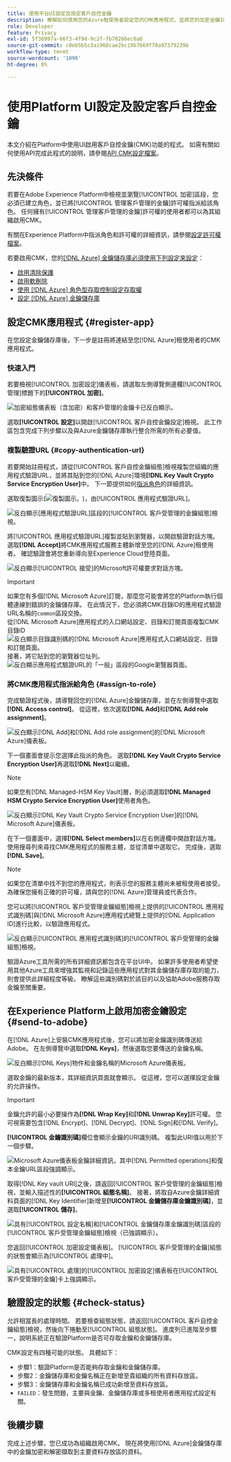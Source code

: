 ```yaml
---
title: 使用平台UI設定及設定客戶自控金鑰
description: 瞭解如何使用您的Azure租使用者設定您的CMK應用程式，並將您的加密金鑰ID傳送至Adobe Experience Platform。
role: Developer
feature: Privacy
exl-id: 5f38997a-66f3-4f9d-9c2f-fb70266ec0a6
source-git-commit: c0eb5b5c3a1968cae2bc19b7669f70a97379239b
workflow-type: tm+mt
source-wordcount: '1090'
ht-degree: 0%

---
```


# 使用Platform UI設定及設定客戶自控金鑰

本文介紹在Platform中使用UI啟用客戶自控金鑰(CMK)功能的程式。 如需有關如何使用API完成此程式的說明，請參閱[API CMK設定檔案](./api-set-up.md)。

## 先決條件

若要在Adobe Experience Platform中檢視並瀏覽[!UICONTROL 加密]區段，您必須已建立角色，並已將[!UICONTROL 管理客戶管理的金鑰]許可權指派給該角色。 任何擁有[!UICONTROL 管理客戶管理的金鑰]許可權的使用者都可以為其組織啟用CMK。

有關在Experience Platform中指派角色和許可權的詳細資訊，請參閱[設定許可權檔案](https://experienceleague.adobe.com/docs/platform-learn/getting-started-for-data-architects-and-data-engineers/configure-permissions.html)。

若要啟用CMK，您的[[!DNL Azure] 金鑰儲存庫必須使用下列設定來設定](./azure-key-vault-config.md)：

* [啟用清除保護](https://learn.microsoft.com/en-us/azure/key-vault/general/soft-delete-overview#purge-protection)
* [啟用軟刪除](https://learn.microsoft.com/en-us/azure/key-vault/general/soft-delete-overview)
* [使用 [!DNL Azure] 角色型存取控制設定存取權](https://learn.microsoft.com/en-us/azure/role-based-access-control/)
* [設定 [!DNL Azure] 金鑰儲存庫](./azure-key-vault-config.md)

## 設定CMK應用程式 {#register-app}

在您設定金鑰儲存庫後，下一步是註冊將連結至您[!DNL Azure]租使用者的CMK應用程式。

### 快速入門

若要檢視[!UICONTROL 加密設定]儀表板，請選取左側導覽側邊欄[!UICONTROL 管理]標題下的&#x200B;**[!UICONTROL 加密]**。

![加密組態儀表板（含加密）和客戶管理的金鑰卡已反白顯示。](../../images/governance-privacy-security/customer-managed-keys/encryption-configraion.png)

選取&#x200B;**[!UICONTROL 設定]**&#x200B;以開啟[!UICONTROL 客戶自控金鑰設定]檢視。 此工作區包含完成下列步驟以及與Azure金鑰儲存庫執行整合所需的所有必要值。

### 複製驗證URL {#copy-authentication-url}

若要開始註冊程式，請從[!UICONTROL 客戶自控金鑰組態]檢視複製您組織的應用程式驗證URL，並將其貼到您的[!DNL Azure]環境&#x200B;**[!DNL Key Vault Crypto Service Encryption User]**&#x200B;中。 下一節提供如何[指派角色](#assign-to-role)的詳細資訊。

選取復製圖示(![復製圖示。](/help/images/icons/copy.png))，由[!UICONTROL 應用程式驗證URL]。

![反白顯示[應用程式驗證URL]區段的[!UICONTROL 客戶受管理的金鑰組態]檢視。](../../images/governance-privacy-security/customer-managed-keys/application-authentication-url.png)

將[!UICONTROL 應用程式驗證URL]複製並貼到瀏覽器，以開啟驗證對話方塊。 選取&#x200B;**[!DNL Accept]**&#x200B;將CMK應用程式服務主體新增至您的[!DNL Azure]租使用者。 確認驗證會將您重新導向至Experience Cloud登陸頁面。

![反白顯示[!UICONTROL 接受]的Microsoft許可權要求對話方塊。](../../images/governance-privacy-security/customer-managed-keys/app-permission.png)

>[!IMPORTANT]
>
>如果您有多個[!DNL Microsoft Azure]訂閱，那麼您可能會將您的Platform執行個體連線到錯誤的金鑰儲存庫。 在此情況下，您必須將CMK目錄ID的應用程式驗證URL名稱的`common`區段交換。<br>從[!DNL Microsoft Azure]應用程式的入口網站設定、目錄和訂閱頁面複製CMK目錄ID<br>![反白顯示目錄識別碼的[!DNL Microsoft Azure]應用程式入口網站設定、目錄和訂閱頁面。](../../images/governance-privacy-security/customer-managed-keys/directory-id.png)<br>接著，將它貼到您的瀏覽器位址列。<br>![反白顯示應用程式驗證URL的「一般」區段的Google瀏覽器頁面。](../../images/governance-privacy-security/customer-managed-keys/common-url-section.png)

### 將CMK應用程式指派給角色 {#assign-to-role}

完成驗證程式後，請導覽回您的[!DNL Azure]金鑰儲存庫，並在左側導覽中選取&#x200B;**[!DNL Access control]**。 從這裡，依次選取&#x200B;**[!DNL Add]**&#x200B;和&#x200B;**[!DNL Add role assignment]**。

![反白顯示[!DNL Add]和[!DNL Add role assignment]的[!DNL Microsoft Azure]儀表板。](../../images/governance-privacy-security/customer-managed-keys/add-role-assignment.png)

下一個畫面會提示您選擇此指派的角色。 選取&#x200B;**[!DNL Key Vault Crypto Service Encryption User]**&#x200B;再選取&#x200B;**[!DNL Next]**&#x200B;以繼續。

>[!NOTE]
>
>如果您有[!DNL Managed-HSM Key Vault]層，則必須選取&#x200B;**[!DNL Managed HSM Crypto Service Encryption User]**&#x200B;使用者角色。

![反白顯示[!DNL Key Vault Crypto Service Encryption User]的[!DNL Microsoft Azure]儀表板。](../../images/governance-privacy-security/customer-managed-keys/select-role.png)

在下一個畫面中，選擇&#x200B;**[!DNL Select members]**&#x200B;以在右側邊欄中開啟對話方塊。 使用搜尋列來尋找CMK應用程式的服務主體，並從清單中選取它。 完成後，選取&#x200B;**[!DNL Save]**。

>[!NOTE]
>
>如果您在清單中找不到您的應用程式，則表示您的服務主體尚未被租使用者接受。 為確保您擁有正確的許可權，請與您的[!DNL Azure]管理員或代表合作。

您可以將[!UICONTROL 客戶受管理金鑰組態]檢視上提供的[!UICONTROL 應用程式識別碼]與[!DNL Microsoft Azure]應用程式總覽上提供的[!DNL Application ID]進行比較，以驗證應用程式。

![反白顯示[!UICONTROL 應用程式識別碼]的[!UICONTROL 客戶受管理的金鑰組態]檢視。](../../images/governance-privacy-security/customer-managed-keys/application-id.png)

驗證Azure工具所需的所有詳細資訊都包含在平台UI中。 如果許多使用者希望使用其他Azure工具來增強其監視和記錄這些應用程式對其金鑰儲存庫存取的能力，則會提供此詳細程度等級。 瞭解這些識別碼對於該目的以及協助Adobe服務存取金鑰至關重要。

## 在Experience Platform上啟用加密金鑰設定 {#send-to-adobe}

在[!DNL Azure]上安裝CMK應用程式後，您可以將加密金鑰識別碼傳送給Adobe。 在左側導覽中選取&#x200B;**[!DNL Keys]**，然後選取您要傳送的金鑰名稱。

![反白顯示[!DNL Keys]物件和金鑰名稱的Microsoft Azure儀表板。](../../images/governance-privacy-security/customer-managed-keys/select-key.png)

選取金鑰的最新版本，其詳細資訊頁面就會顯示。 從這裡，您可以選擇設定金鑰的允許操作。

>[!IMPORTANT]
>
>金鑰允許的最小必要操作為&#x200B;**[!DNL Wrap Key]**&#x200B;和&#x200B;**[!DNL Unwrap Key]**&#x200B;許可權。 您可視需要包含[!DNL Encrypt]、[!DNL Decrypt]、[!DNL Sign]和[!DNL Verify]。

**[!UICONTROL 金鑰識別碼]**&#x200B;欄位會顯示金鑰的URI識別碼。 複製此URI值以用於下一個步驟。

![Microsoft Azure儀表板金鑰詳細資訊，其中[!DNL Permitted operations]和復本金鑰URL區段強調顯示。](../../images/governance-privacy-security/customer-managed-keys/copy-key-url.png)

取得[!DNL Key vault URI]之後，請返回[!UICONTROL 客戶受管理的金鑰組態]檢視，並輸入描述性的&#x200B;**[!UICONTROL 組態名稱]**。 接著，將取自Azure金鑰詳細資料頁面的[!DNL Key Identifier]新增至&#x200B;**[!UICONTROL 金鑰儲存庫金鑰識別碼]**，並選取&#x200B;**[!UICONTROL 儲存]**。

![具有[!UICONTROL 設定名稱]和[!UICONTROL 金鑰儲存庫金鑰識別碼]區段的[!UICONTROL 客戶受管理金鑰組態]檢視（已強調顯示）。](../../images/governance-privacy-security/customer-managed-keys/configuration-name.png)

您返回[!UICONTROL 加密設定儀表板]。 [!UICONTROL 客戶受管理的金鑰]組態的狀態會顯示為[!UICONTROL 處理中]。

![具有[!UICONTROL 處理]的[!UICONTROL 加密設定]儀表板在[!UICONTROL 客戶受管理的金鑰]卡上強調顯示。](../../images/governance-privacy-security/customer-managed-keys/processing.png)

## 驗證設定的狀態 {#check-status}

允許相當長的處理時間。 若要檢查組態狀態，請返回[!UICONTROL 客戶自控金鑰組態]檢視，然後向下捲動至[!UICONTROL 組態狀態]。 進度列已進階至步驟一，說明系統正在驗證Platform是否可存取金鑰和金鑰儲存庫。

CMK設定有四種可能的狀態。 具體如下：

* 步驟1：驗證Platform是否能夠存取金鑰和金鑰儲存庫。
* 步驟2：金鑰儲存庫和金鑰名稱正在新增至貴組織的所有資料存放區。
* 步驟3：金鑰儲存庫和金鑰名稱已成功新增至資料存放區。
* `FAILED`：發生問題，主要與金鑰、金鑰儲存庫或多租使用者應用程式設定有關。

## 後續步驟

完成上述步驟，您已成功為組織啟用CMK。 現在將使用[!DNL Azure]金鑰儲存庫中的金鑰加密和解密擷取到主要資料存放區的資料。
